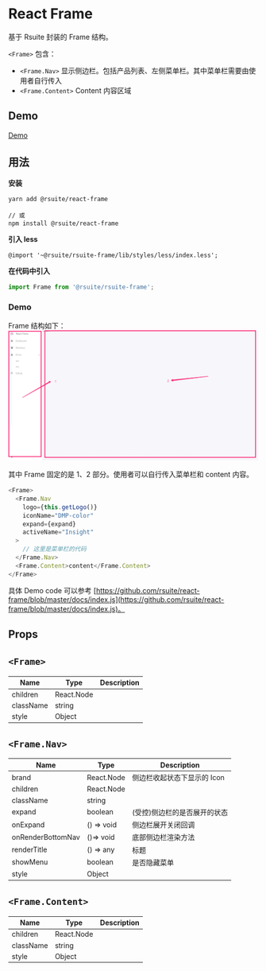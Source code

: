 # React Frame

基于 Rsuite 封装的 Frame 结构。

`<Frame>` 包含：

- `<Frame.Nav>` 显示侧边栏。包括产品列表、左侧菜单栏。其中菜单栏需要由使用者自行传入
- `<Frame.Content>` Content 内容区域

## Demo
[Demo](https://rsuite.github.io/react-frame/)

## 用法

**安装**

```
yarn add @rsuite/react-frame

// 或
npm install @rsuite/react-frame
```

**引入 less**

```less
@import '~@rsuite/rsuite-frame/lib/styles/less/index.less';
```


**在代码中引入**

```js
import Frame from '@rsuite/rsuite-frame';
```

### Demo

Frame 结构如下：
![](./docs/screenshoot/frame.jpg)

其中 Frame 固定的是 1、2 部分。使用者可以自行传入菜单栏和 content 内容。

```js
<Frame>
  <Frame.Nav
    logo={this.getLogo()}
    iconName="DMP-color"
    expand={expand}
    activeName="Insight"
  >
    // 这里是菜单栏的代码
  </Frame.Nav>
  <Frame.Content>content</Frame.Content>
</Frame>
```
具体 Demo code 可以参考 [https://github.com/rsuite/react-frame/blob/master/docs/index.js](https://github.com/rsuite/react-frame/blob/master/docs/index.js)。
## Props

## `<Frame>`

| Name      | Type       | Description |
| --------- | ---------- | ----------- |
| children  | React.Node |             |
| className | string     |             |
| style     | Object     |             |

## `<Frame.Nav>`

| Name              | Type       | Description                  |
| ----------------- | ---------- | ---------------------------- |
| brand             | React.Node | 侧边栏收起状态下显示的 Icon  |
| children          | React.Node |                              |
| className         | string     |                              |
| expand            | boolean    | (受控)侧边栏的是否展开的状态 |
| onExpand          | () => void | 侧边栏展开关闭回调           |
| onRenderBottomNav | ()=> void  | 底部侧边栏渲染方法           |
| renderTitle       | () => any  | 标题                         |
| showMenu          | boolean    | 是否隐藏菜单                 |
| style             | Object     |                              |



## `<Frame.Content>`

| Name      | Type       | Description |
| --------- | ---------- | ----------- |
| children  | React.Node |             |
| className | string     |             |
| style     | Object     |             |
